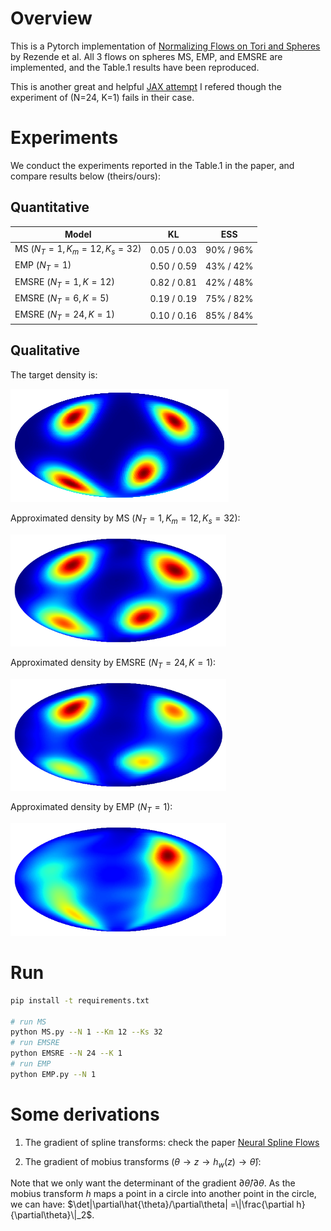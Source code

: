 # Overview
This is a Pytorch implementation of [Normalizing Flows on Tori and Spheres](https://arxiv.org/abs/2002.02428) by Rezende et al. All 3 flows on spheres MS, EMP, and EMSRE are implemented, and the Table.1 results have been reproduced. 

This is another great and helpful [JAX attempt](https://github.com/katalinic/sdflows) I refered though the experiment of (N=24, K=1) fails in their case.

# Experiments

We conduct the experiments reported in the Table.1 in the paper, and compare results below (theirs/ours):

## Quantitative

| Model                       | KL          | ESS       |
| --------------------------- | ----------- | --------- |
| MS ($N_T=1,K_m=12,K_s= 32$) | 0.05 / 0.03 | 90% / 96% |
| EMP ($N_T=1$)               | 0.50 / 0.59 | 43% / 42% |
| EMSRE ($N_T=1, K=12$)       | 0.82 / 0.81 | 42% / 48% |
| EMSRE ($N_T=6, K=5$)        | 0.19 / 0.19 | 75% / 82% |
| EMSRE ($N_T=24, K=1$)       | 0.10 / 0.16 | 85% / 84% |

## Qualitative

The target density is:

![s2_target_density](md.assets/README/s2_target_density.png)

Approximated density by MS ($N_T=1,K_m=12,K_s= 32$):

<img src="md.assets/README/flow_density_MS.png" alt="flow_density_MS" style="zoom:67%;" />

Approximated density by EMSRE ($N_T=24, K=1$):

<img src="md.assets/README/flow_density_EMSRE.png" alt="flow_density_EMSRE" style="zoom:67%;" />

Approximated density by EMP ($N_T=1$):

<img src="md.assets/README/flow_density_EMP.png" alt="flow_density_EMP" style="zoom:67%;" />

# Run

```bash
pip install -t requirements.txt

# run MS
python MS.py --N 1 --Km 12 --Ks 32
# run EMSRE
python EMSRE --N 24 --K 1
# run EMP
python EMP.py --N 1
```

# Some derivations

1. The gradient of spline transforms: check the paper [Neural Spline Flows](https://proceedings.neurips.cc/paper/2019/hash/7ac71d433f282034e088473244df8c02-Abstract.html)

2. The gradient of mobius transforms ($\theta\rightarrow z\rightarrow h_w(z)\rightarrow \hat{\theta}$):

Note that we only want the determinant of the gradient $\partial\hat{\theta}/\partial\theta$. 
As the mobius transform $h$ maps a point in a circle into another point in the circle, 
we can have: $\det|\partial\hat{\theta}/\partial\theta| =\|\frac{\partial h}{\partial\theta}\|_2$.

